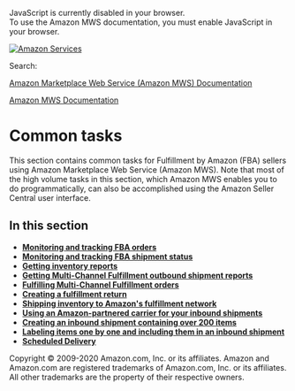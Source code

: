 <div id="MWSDX_noscript">

JavaScript is currently disabled in your browser.  
To use the Amazon MWS documentation, you must enable JavaScript in your
browser.

</div>

<div id="MWSDX_divtop">

[![Amazon
Services](https://images-na.ssl-images-amazon.com/images/G/08/mwsportal/fr_FR/amazonservices.gif "Amazon Services")](http://services.amazon.fr)

<div id="MWSDX_search">

<span id="MWSDX_searchlbl">Search:</span>

</div>

  
<span id="MWSDX_titlebar">[Amazon Marketplace Web Service (Amazon MWS)
Documentation](https://developer.amazonservices.fr/gp/mws/docs.html)</span>

</div>

<div id="MWSDX_divbottom">

<div id="MWSDX_divleft">

<div id="MWSDX_toc">

</div>

</div>

<div id="MWSDX_divright">

<div id="MWSDX_content">

<span id="MWSDX_breadcrumbs">[Amazon MWS
Documentation](https://developer.amazonservices.fr/gp/mws/docs.html)</span>

<div id="CommonTasks" class="nested0">

Common tasks
============

<div class="body">

This section contains common tasks for <span class="ph">Fulfillment by
Amazon (FBA)</span> sellers using <span class="ph">Amazon Marketplace
Web Service (Amazon MWS)</span>. Note that most of the high volume tasks
in this section, which <span class="ph">Amazon MWS</span> enables you to
do programmatically, can also be accomplished using the Amazon Seller
Central user interface.

</div>

<div class="related-links">

In this section
---------------

-   **[Monitoring and tracking FBA
    orders](../fba_guide/FBAGuide_MonitorAFNAmazonOrders.md)**  
-   **[Monitoring and tracking FBA shipment
    status](../fba_guide/FBAGuide_MonitorShipmentStatus.md)**  
-   **[Getting inventory
    reports](../fba_guide/FBAGuide_GetInventoryReports.md)**  
-   **[Getting Multi-Channel Fulfillment outbound shipment
    reports](../fba_guide/FBAGuide_GetMCFOutShipReports.md)**  
-   **[Fulfilling Multi-Channel Fulfillment
    orders](../fba_guide/FBAGuide_FulfillingMCFOrders.md)**  
-   **[Creating a fulfillment
    return](../fba_guide/FBAGuide_CreateFulfillmentReturn.md)**  
-   **[Shipping inventory to Amazon's fulfillment
    network](../fba_guide/FBAGuide_ShipInventoryToAFN.md)**  
-   **[Using an Amazon-partnered carrier for your inbound
    shipments](../fba_guide/FBAGuide_UsingAmazonCarrierToShip.md)**  
-   **[Creating an inbound shipment containing over 200
    items](../fba_guide/FBAGuide_CreateShipment200Items.md)**  
-   **[Labeling items one by one and including them in an inbound
    shipment](../fba_guide/FBAGuide_LabelItems1x1.md)**  
-   **[Scheduled
    Delivery](../fba_guide/FBAGuide_ScheduledDelivery.md)**  

</div>

</div>

<div id="MWSDX_footer">

Copyright © 2009-2020 Amazon.com, Inc. or its affiliates. Amazon and
Amazon.com are registered trademarks of Amazon.com, Inc. or its
affiliates. All other trademarks are the property of their respective
owners.

</div>

</div>

</div>

<div style="clear: both;">

</div>

</div>
